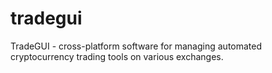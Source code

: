 # tradegui
TradeGUI - cross-platform software for managing automated cryptocurrency trading tools on various exchanges.
